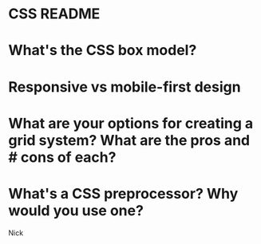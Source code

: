 # CSS README

# What's the CSS box model?

# Responsive vs mobile-first design

# What are your options for creating a grid system? What are the pros and # cons of each?

# What's a CSS preprocessor? Why would you use one?

Nick

